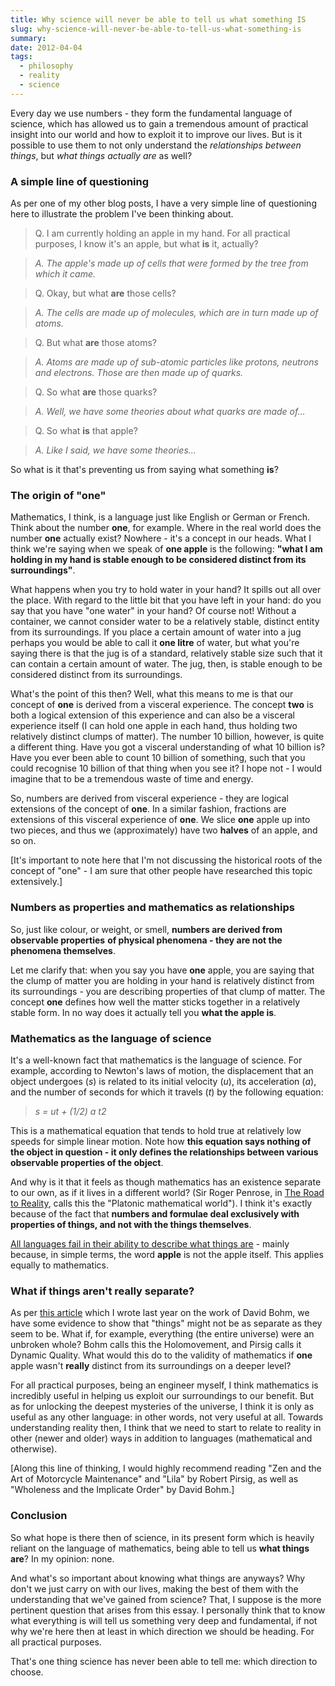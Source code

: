 ```yaml
---
title: Why science will never be able to tell us what something IS
slug: why-science-will-never-be-able-to-tell-us-what-something-is
summary: 
date: 2012-04-04
tags:
  - philosophy
  - reality
  - science
---
```

Every day we use numbers - they form the fundamental language of science,
which has allowed us to gain a tremendous amount of practical insight into our
world and how to exploit it to improve our lives. But is it possible to use
them to not only understand the _relationships between things_, but _what
things actually are_ as well?



###  A simple line of questioning

As per one of my other blog posts, I have a very simple line of questioning
here to illustrate the problem I've been thinking about.

> Q. I am currently holding an apple in my hand. For all practical purposes, I
know it's an apple, but what **is** it, actually?

>

> _A. The apple's made up of cells that were formed by the tree from which it
came._

>

> Q. Okay, but what **are** those cells?

>

> _A. The cells are made up of molecules, which are in turn made up of atoms._

>

> Q. But what **are** those atoms?

>

> _A. Atoms are made up of sub-atomic particles like protons, neutrons and
electrons. Those are then made up of quarks._

>

> Q. So what **are** those quarks?

>

> _A. Well, we have some theories about what quarks are made of..._

>

> Q. So what **is** that apple?

>

> _A. Like I said, we have some theories..._

So what is it that's preventing us from saying what something **is**?



###  The origin of "one"

Mathematics, I think, is a language just like English or German or French.
Think about the number **one**, for example. Where in the real world does the
number **one** actually exist? Nowhere - it's a concept in our heads. What I
think we're saying when we speak of **one apple** is the following: **"what I
am holding in my hand is stable enough to be considered distinct from its
surroundings"**.

What happens when you try to hold water in your hand? It spills out all over
the place. With regard to the little bit that you have left in your hand: do
you say that you have "one water" in your hand? Of course not! Without a
container, we cannot consider water to be a relatively stable, distinct entity
from its surroundings. If you place a certain amount of water into a jug
perhaps you would be able to call it **one litre** of water, but what you're
saying there is that the jug is of a standard, relatively stable size such
that it can contain a certain amount of water. The jug, then, is stable enough
to be considered distinct from its surroundings.

What's the point of this then? Well, what this means to me is that our concept
of **one** is derived from a visceral experience. The concept **two** is both
a logical extension of this experience and can also be a visceral experience
itself (I can hold one apple in each hand, thus holding two relatively
distinct clumps of matter). The number 10 billion, however, is quite a
different thing. Have you got a visceral understanding of what 10 billion is?
Have you ever been able to count 10 billion of something, such that you could
recognise 10 billion of that thing when you see it? I hope not - I would
imagine that to be a tremendous waste of time and energy.

So, numbers are derived from visceral experience - they are logical extensions
of the concept of **one**. In a similar fashion, fractions are extensions of
this visceral experience of **one**. We slice **one** apple up into two
pieces, and thus we (approximately) have two **halves** of an apple, and so
on.

[It's important to note here that I'm not discussing the historical roots of
the concept of "one" - I am sure that other people have researched this topic
extensively.]



###  Numbers as properties and mathematics as relationships

So, just like colour, or weight, or smell, **numbers are derived from
observable properties** **of physical phenomena - they are not the phenomena
themselves**.

Let me clarify that: when you say you have **one** apple, you are saying that
the clump of matter you are holding in your hand is relatively distinct from
its surroundings - you are describing properties of that clump of matter. The
concept **one** defines how well the matter sticks together in a relatively
stable form. In no way does it actually tell you **what the apple is**.



###  Mathematics as the language of science

It's a well-known fact that mathematics is the language of science. For
example, according to Newton's laws of motion, the displacement that an object
undergoes (_s_) is related to its initial velocity (_u_), its acceleration
(_a_), and the number of seconds for which it travels (_t_) by the following
equation:

> _s = ut + (1/2) a t2_

This is a mathematical equation that tends to hold true at relatively low
speeds for simple linear motion. Note how **this equation says nothing of the
object in question - it only defines the relationships between various
observable properties of the object**.

And why is it that it feels as though mathematics has an existence separate to
our own, as if it lives in a different world? (Sir Roger Penrose, in [The Road
to Reality](http://amzn.com/0679776311), calls this the "Platonic mathematical
world"). I think it's exactly because of the fact that **numbers and formulae
deal exclusively with properties of things, and not with the things
themselves**.

[All languages fail in their ability to describe what things
are](http://rickroderick.org/307-derrida-and-the-ends-of-man-1993/) - mainly
because, in simple terms, the word **apple** is not the apple itself. This
applies equally to mathematics.



###  What if things aren't really separate?

As per [this article](http://thanethomson.com/2011/11/08/reality-as-process/
"Reality as process" ) which I wrote last year on the work of David Bohm, we
have some evidence to show that "things" might not be as separate as they seem
to be. What if, for example, everything (the entire universe) were an unbroken
whole? Bohm calls this the Holomovement, and Pirsig calls it Dynamic Quality.
What would this do to the validity of mathematics if **one** apple wasn't
**really** distinct from its surroundings on a deeper level?

For all practical purposes, being an engineer myself, I think mathematics is
incredibly useful in helping us exploit our surroundings to our benefit. But
as for unlocking the deepest mysteries of the universe, I think it is only as
useful as any other language: in other words, not very useful at all. Towards
understanding reality then, I think that we need to start to relate to reality
in other (newer and older) ways in addition to languages (mathematical and
otherwise).

[Along this line of thinking, I would highly recommend reading "Zen and the
Art of Motorcycle Maintenance" and "Lila" by Robert Pirsig, as well as
"Wholeness and the Implicate Order" by David Bohm.]



###  Conclusion

So what hope is there then of science, in its present form which is heavily
reliant on the language of mathematics, being able to tell us **what things
are**? In my opinion: none.

And what's so important about knowing what things are anyways? Why don't we
just carry on with our lives, making the best of them with the understanding
that we've gained from science? That, I suppose is the more pertinent question
that arises from this essay. I personally think that to know what everything
is will tell us something very deep and fundamental, if not why we're here
then at least in which direction we should be heading. For all practical
purposes.

That's one thing science has never been able to tell me: which direction to
choose.

